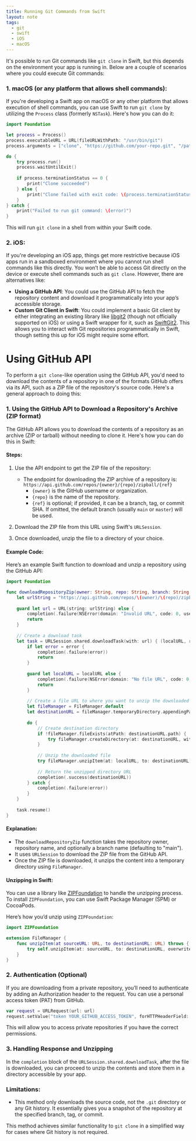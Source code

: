 ```yaml
---
title: Running Git Commands from Swift
layout: note
tags:
  - git
  - swift
  - iOS
  - macOS
---
```


It's possible to run Git commands like `git clone` in Swift, but this depends on the environment your app is running in. Below are a couple of scenarios where you could execute Git commands:

### 1. **macOS (or any platform that allows shell commands)**:
If you're developing a Swift app on macOS or any other platform that allows execution of shell commands, you can use Swift to run `git clone` by utilizing the `Process` class (formerly `NSTask`). Here's how you can do it:

```swift
import Foundation

let process = Process()
process.executableURL = URL(fileURLWithPath: "/usr/bin/git")
process.arguments = ["clone", "https://github.com/your-repo.git", "/path/to/clone"]

do {
    try process.run()
    process.waitUntilExit()
    
    if process.terminationStatus == 0 {
        print("Clone succeeded")
    } else {
        print("Clone failed with exit code: \(process.terminationStatus)")
    }
} catch {
    print("Failed to run git command: \(error)")
}
```

This will run `git clone` in a shell from within your Swift code.

### 2. **iOS**:
If you're developing an iOS app, things get more restrictive because iOS apps run in a sandboxed environment where you cannot run shell commands like this directly. You won’t be able to access Git directly on the device or execute shell commands such as `git clone`. However, there are alternatives like:

- **Using a GitHub API**: You could use the GitHub API to fetch the repository content and download it programmatically into your app’s accessible storage.
- **Custom Git Client in Swift**: You could implement a basic Git client by either integrating an existing library like [libgit2](https://libgit2.org) (though not officially supported on iOS) or using a Swift wrapper for it, such as [SwiftGit2](https://github.com/SwiftGit2/SwiftGit2). This allows you to interact with Git repositories programmatically in Swift, though setting this up for iOS might require some effort.

# Using GitHub API

To perform a `git clone`-like operation using the GitHub API, you'd need to download the contents of a repository in one of the formats GitHub offers via its API, such as a ZIP file of the repository's source code. Here's a general approach to doing this:

### 1. **Using the GitHub API to Download a Repository's Archive (ZIP format)**

The GitHub API allows you to download the contents of a repository as an archive (ZIP or tarball) without needing to clone it. Here's how you can do this in Swift:

#### Steps:
1. Use the API endpoint to get the ZIP file of the repository:
   - The endpoint for downloading the ZIP archive of a repository is:  
     `https://api.github.com/repos/{owner}/{repo}/zipball/{ref}`  
     - `{owner}` is the GitHub username or organization.
     - `{repo}` is the name of the repository.
     - `{ref}` is optional; if provided, it can be a branch, tag, or commit SHA. If omitted, the default branch (usually `main` or `master`) will be used.

2. Download the ZIP file from this URL using Swift's `URLSession`.

3. Once downloaded, unzip the file to a directory of your choice.

#### Example Code:

Here’s an example Swift function to download and unzip a repository using the GitHub API:

```swift
import Foundation

func downloadRepositoryZip(owner: String, repo: String, branch: String = "main", completion: @escaping (Result<URL, Error>) -> Void) {
    let urlString = "https://api.github.com/repos/\(owner)/\(repo)/zipball/\(branch)"
    
    guard let url = URL(string: urlString) else {
        completion(.failure(NSError(domain: "Invalid URL", code: 0, userInfo: nil)))
        return
    }
    
    // Create a download task
    let task = URLSession.shared.downloadTask(with: url) { (localURL, response, error) in
        if let error = error {
            completion(.failure(error))
            return
        }
        
        guard let localURL = localURL else {
            completion(.failure(NSError(domain: "No file URL", code: 0, userInfo: nil)))
            return
        }
        
        // Create a file URL to where you want to unzip the downloaded content
        let fileManager = FileManager.default
        let destinationURL = fileManager.temporaryDirectory.appendingPathComponent("repository")
        
        do {
            // Create destination directory
            if !fileManager.fileExists(atPath: destinationURL.path) {
                try fileManager.createDirectory(at: destinationURL, withIntermediateDirectories: true, attributes: nil)
            }
            
            // Unzip the downloaded file
            try fileManager.unzipItem(at: localURL, to: destinationURL)
            
            // Return the unzipped directory URL
            completion(.success(destinationURL))
        } catch {
            completion(.failure(error))
        }
    }
    
    task.resume()
}
```

#### Explanation:
- The `downloadRepositoryZip` function takes the repository owner, repository name, and optionally a branch name (defaulting to "main").
- It uses `URLSession` to download the ZIP file from the GitHub API.
- Once the ZIP file is downloaded, it unzips the content into a temporary directory using `FileManager`.

#### Unzipping in Swift:
You can use a library like [ZIPFoundation](https://github.com/weichsel/ZIPFoundation) to handle the unzipping process. To install `ZIPFoundation`, you can use Swift Package Manager (SPM) or CocoaPods.

Here’s how you’d unzip using `ZIPFoundation`:

```swift
import ZIPFoundation

extension FileManager {
    func unzipItem(at sourceURL: URL, to destinationURL: URL) throws {
        try self.unzipItem(at: sourceURL, to: destinationURL, overwrite: true, progress: nil)
    }
}
```

### 2. **Authentication (Optional)**
If you are downloading from a private repository, you’ll need to authenticate by adding an Authorization header to the request. You can use a personal access token (PAT) from GitHub.

```swift
var request = URLRequest(url: url)
request.setValue("token YOUR_GITHUB_ACCESS_TOKEN", forHTTPHeaderField: "Authorization")
```

This will allow you to access private repositories if you have the correct permissions.

### 3. **Handling Response and Unzipping**

In the `completion` block of the `URLSession.shared.downloadTask`, after the file is downloaded, you can proceed to unzip the contents and store them in a directory accessible by your app.

### Limitations:
- This method only downloads the source code, not the `.git` directory or any Git history. It essentially gives you a snapshot of the repository at the specified branch, tag, or commit.

This method achieves similar functionality to `git clone` in a simplified way for cases where Git history is not required.